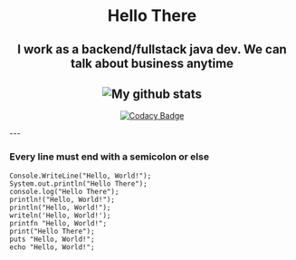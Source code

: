 <div align="center">
<h1>Hello There</h1>

I work as a backend/fullstack java dev. We can talk about business anytime
---
![My github stats](https://github-readme-stats.vercel.app/api?username=Perwollnt&theme=dracula)
---
[![Codacy Badge](https://app.codacy.com/project/badge/Grade/f099cbc224554bdd9bc6c8838d034800)](https://www.codacy.com?utm_source=github.com&amp;utm_medium=referral&amp;utm_content=Perwollnt/skyreflect-plan-slashcommands&amp;utm_campaign=Badge_Grade) 
<!-- [![Maintainability](https://api.codeclimate.com/v1/badges/da35fa3148ae7cb12b24/maintainability)](https://codeclimate.com/github/Perwollnt/welcomer-bot/maintainability) 
// [![Test Coverage](https://api.codeclimate.com/v1/badges/da35fa3148ae7cb12b24/test_coverage)](https://codeclimate.com/github/Perwollnt/welcomer-bot/test_coverage) -->
</div>
---
<h3>Every line must end with a semicolon or else</h3>

```
Console.WriteLine("Hello, World!");
System.out.println("Hello There");
console.log("Hello There");
println!("Hello, World!");
println("Hello, World!");
writeln('Hello, World!');
printfn "Hello, World!";
print("Hello There");
puts "Hello, World!";
echo "Hello, World!";
```
